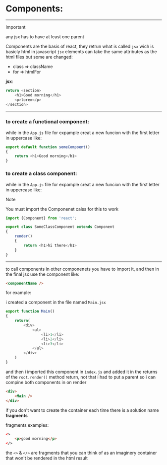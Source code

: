 # Components:

---

> [!IMPORTANT]
> any jsx has to have at least one parent

Components are the basis of react, they retrun what is called ``jsx`` wich is basicly html in javascript
``jsx`` elements can take the same attributes as the html files but some are changed:


- class => className
- for => htmlFor

**jsx**:


```javascript
return <section> 
    <h1>Good morning</h1>
    <p>lorem</p>
</section>
```

---

### to create a functional component:

while in the ``App.js`` file for expample creat a new funcion with the first letter in uppercase like:

```javascript
export default function someCompoent()
{
    return <h1>Good morning</h1>
}
```


### to create a class component:

while in the ``App.js`` file for expample creat a new funcion with the first letter in uppercase like:
> [!NOTE]
> You must import the Componenet calss for this to work


```javascript
import {Component} from 'react';

export class SomeClassComponent extends Component
{
    render()
    {
        return <h1>hi there</h1>
    }
}
```


---

to call components in other componenets you have to import it, and then in the final jsx use the component like:

```html
<componentName />
```

for example:

i created a component in the file named ``Main.jsx``


```javascript
export function Main()
{
    return(
        <div>
            <ul>
                <li>1</li>
                <li>2</li>
                <li>3</li>
            </ul>
        </div>
    )
}
```


and then i imported this component in ``index.js`` and added it in the returns of the ``root.render()`` method return,
not that i had to put a parent so i can compine both components in on render

```html
<div>
    <Main />
</div>
```


if you don't want to create the container each time there is a solution name **fragments**

fragments examples:

```html
<>
    <p>good morning</p>
</>
```


the `<>` & `</>` are fragments that you can think of as an imaginery container that won't be rendered in the html result
